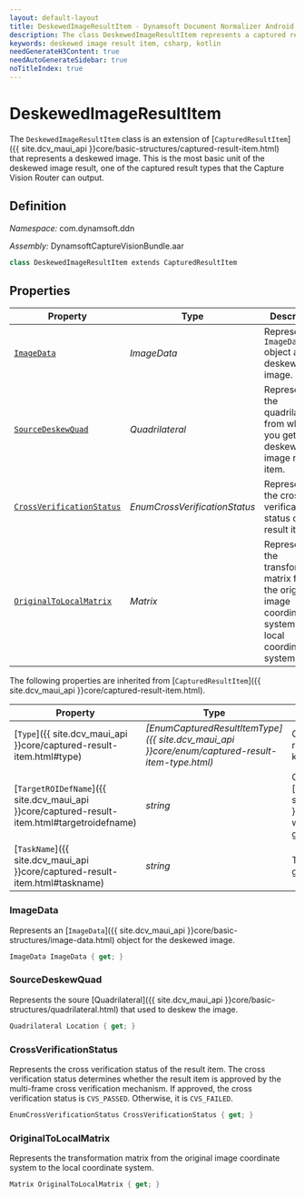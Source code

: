 ```yaml
---
layout: default-layout
title: DeskewedImageResultItem - Dynamsoft Document Normalizer Android SDK API Reference
description: The class DeskewedImageResultItem represents a captured result item whose type is a deskewed image. It stores the deskewed image information.
keywords: deskewed image result item, csharp, kotlin
needGenerateH3Content: true
needAutoGenerateSidebar: true
noTitleIndex: true
---
```


# DeskewedImageResultItem

The `DeskewedImageResultItem` class is an extension of [`CapturedResultItem`]({{ site.dcv_maui_api }}core/basic-structures/captured-result-item.html) that represents a deskewed image. This is the most basic unit of the deskewed image result, one of the captured result types that the Capture Vision Router can output. 

## Definition

*Namespace:* com.dynamsoft.ddn

*Assembly:* DynamsoftCaptureVisionBundle.aar

```csharp
class DeskewedImageResultItem extends CapturedResultItem
```

## Properties

| Property | Type | Description |
| -------- | ---- | ----------- |
| [`ImageData`](#imagedata) | *ImageData* | Represents an `ImageData` object as the deskewed image. |
| [`SourceDeskewQuad`](#location) | *Quadrilateral* | Represents the quadrilateral from which you get the deskewed image result item. |
| [`CrossVerificationStatus`](#crossverificationstatus) | *EnumCrossVerificationStatus* | Represents the cross verification status of the result item. |
| [`OriginalToLocalMatrix`](#originaltolocalmatrix) | *Matrix* | Represents the transformation matrix from the original image coordinate system to the local coordinate system. |

The following properties are inherited from [`CapturedResultItem`]({{ site.dcv_maui_api }}core/captured-result-item.html).

| Property | Type | Description |
| -------- | ---- | ----------- |
| [`Type`]({{ site.dcv_maui_api }}core/captured-result-item.html#type) | *[EnumCapturedResultItemType]({{ site.dcv_maui_api }}core/enum/captured-result-item-type.html)* | Get the type of the captured result item, indicating what kind of data it represents. |
| [`TargetROIDefName`]({{ site.dcv_maui_api }}core/captured-result-item.html#targetroidefname) | *string* | Gets the name of the [`TargetROIDef`]({{ site.dcv_parameters_reference }}target-roi-def/) object which includes a task that generated the result. |
| [`TaskName`]({{ site.dcv_maui_api }}core/captured-result-item.html#taskname) | *string* | The name of the task that generated the result. |

### ImageData

Represents an [`ImageData`]({{ site.dcv_maui_api }}core/basic-structures/image-data.html) object for the deskewed image.

```csharp
ImageData ImageData { get; }
```

### SourceDeskewQuad

Represents the soure [Quadrilateral]({{ site.dcv_maui_api }}core/basic-structures/quadrilateral.html) that used to deskew the image.

```csharp
Quadrilateral Location { get; }
```

### CrossVerificationStatus

Represents the cross verification status of the result item. The cross verification status determines whether the result item is approved by the multi-frame cross verification mechanism. If approved, the cross verification status is `CVS_PASSED`. Otherwise, it is `CVS_FAILED`.

```csharp
EnumCrossVerificationStatus CrossVerificationStatus { get; }
```

### OriginalToLocalMatrix

Represents the transformation matrix from the original image coordinate system to the local coordinate system.

```csharp
Matrix OriginalToLocalMatrix { get; }
```
